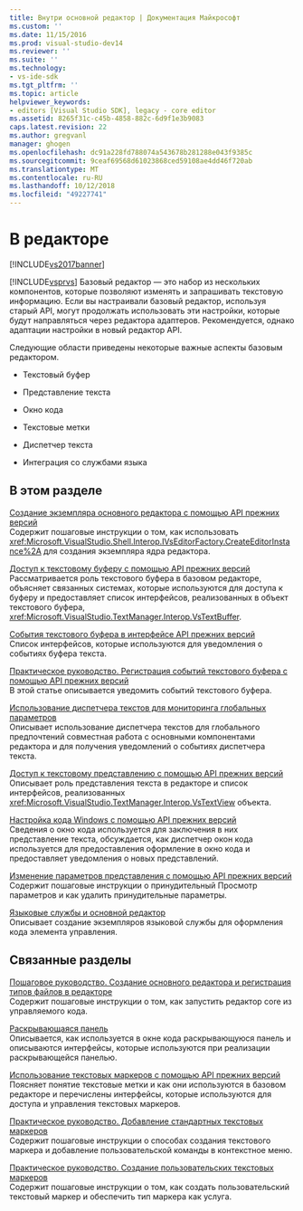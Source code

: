 ```yaml
---
title: Внутри основной редактор | Документация Майкрософт
ms.custom: ''
ms.date: 11/15/2016
ms.prod: visual-studio-dev14
ms.reviewer: ''
ms.suite: ''
ms.technology:
- vs-ide-sdk
ms.tgt_pltfrm: ''
ms.topic: article
helpviewer_keywords:
- editors [Visual Studio SDK], legacy - core editor
ms.assetid: 8265f31c-c45b-4858-882c-6d9f1e3b9083
caps.latest.revision: 22
ms.author: gregvanl
manager: ghogen
ms.openlocfilehash: dc91a228fd788074a543678b281288e043f9385c
ms.sourcegitcommit: 9ceaf69568d61023868ced59108ae4dd46f720ab
ms.translationtype: MT
ms.contentlocale: ru-RU
ms.lasthandoff: 10/12/2018
ms.locfileid: "49227741"
---
```

# <a name="inside-the-core-editor"></a>В редакторе
[!INCLUDE[vs2017banner](../includes/vs2017banner.md)]

[!INCLUDE[vsprvs](../includes/vsprvs-md.md)] Базовый редактор — это набор из нескольких компонентов, которые позволяют изменять и запрашивать текстовую информацию. Если вы настраивали базовый редактор, используя старый API, могут продолжать использовать эти настройки, которые будут направляться через редактора адаптеров. Рекомендуется, однако адаптации настройки в новый редактор API.  
  
 Следующие области приведены некоторые важные аспекты базовым редактором.  
  
-   Текстовый буфер  
  
-   Представление текста  
  
-   Окно кода  
  
-   Текстовые метки  
  
-   Диспетчер текста  
  
-   Интеграция со службами языка  
  
## <a name="in-this-section"></a>В этом разделе  
 [Создание экземпляра основного редактора с помощью API прежних версий](../extensibility/instantiating-the-core-editor-by-using-the-legacy-api.md)  
 Содержит пошаговые инструкции о том, как использовать <xref:Microsoft.VisualStudio.Shell.Interop.IVsEditorFactory.CreateEditorInstance%2A> для создания экземпляра ядра редактора.  
  
 [Доступ к текстовому буферу с помощью API прежних версий](../extensibility/accessing-the-text-buffer-by-using-the-legacy-api.md)  
 Рассматривается роль текстового буфера в базовом редакторе, объясняет связанных системах, которые используются для доступа к буферу и предоставляет список интерфейсов, реализованных в объект текстового буфера, <xref:Microsoft.VisualStudio.TextManager.Interop.VsTextBuffer>.  
  
 [События текстового буфера в интерфейсе API прежних версий](../extensibility/text-buffer-events-in-the-legacy-api.md)  
 Список интерфейсов, которые используются для уведомления о событиях буфера текста.  
  
 [Практическое руководство. Регистрация событий текстового буфера с помощью API прежних версий](../extensibility/how-to-register-for-text-buffer-events-with-the-legacy-api.md)  
 В этой статье описывается уведомить событий текстового буфера.  
  
 [Использование диспетчера текстов для мониторинга глобальных параметров](../extensibility/using-the-text-manager-to-monitor-global-settings.md)  
 Описывает использование диспетчера текстов для глобального предпочтений совместная работа с основными компонентами редактора и для получения уведомлений о событиях диспетчера текста.  
  
 [Доступ к текстовому представлению с помощью API прежних версий](../extensibility/accessing-thetext-view-by-using-the-legacy-api.md)  
 Описывает роль представления текста в редакторе и список интерфейсов, реализованных <xref:Microsoft.VisualStudio.TextManager.Interop.VsTextView> объекта.  
  
 [Настройка кода Windows с помощью API прежних версий](../extensibility/customizing-code-windows-by-using-the-legacy-api.md)  
 Сведения о окно кода используется для заключения в них представление текста, обсуждается, как диспетчер окон кода используется для предоставления оформление в окно кода и предоставляет уведомления о новых представлений.  
  
 [Изменение параметров представления с помощью API прежних версий](../extensibility/changing-view-settings-by-using-the-legacy-api.md)  
 Содержит пошаговые инструкции о принудительный Просмотр параметров и как удалить принудительные параметры.  
  
 [Языковые службы и основной редактор](../extensibility/language-services-and-the-core-editor.md)  
 Описывает создание экземпляров языковой службы для оформления кода элемента управления.  
  
## <a name="related-sections"></a>Связанные разделы  
 [Пошаговое руководство. Создание основного редактора и регистрация типов файлов в редакторе](../extensibility/walkthrough-creating-a-core-editor-and-registering-an-editor-file-type.md)  
 Содержит пошаговые инструкции о том, как запустить редактор core из управляемого кода.  
  
 [Раскрывающаяся панель](../extensibility/drop-down-bar.md)  
 Описывается, как используется в окне кода раскрывающуюся панель и описываются интерфейсы, которые используются при реализации раскрывающейся панелью.  
  
 [Использование текстовых маркеров с помощью API прежних версий](../extensibility/using-text-markers-with-the-legacy-api.md)  
 Поясняет понятие текстовые метки и как они используются в базовом редакторе и перечислены интерфейсы, которые используются для доступа и управления текстовых маркеров.  
  
 [Практическое руководство. Добавление стандартных текстовых маркеров](../extensibility/how-to-add-standard-text-markers.md)  
 Содержит пошаговые инструкции о способах создания текстового маркера и добавление пользовательской команды в контекстное меню.  
  
 [Практическое руководство. Создание пользовательских текстовых маркеров](../extensibility/how-to-create-custom-text-markers.md)  
 Содержит пошаговые инструкции о том, как создать пользовательский текстовый маркер и обеспечить тип маркера как услуга.

